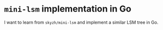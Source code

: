 # `mini-lsm` implementation in Go

I want to learn from `skyzh/mini-lsm` and implement a similar LSM tree in Go.
